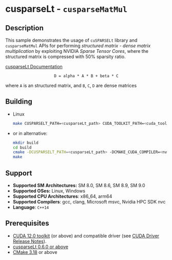 # cusparseLt - `cusparseMatMul`

## Description

This sample demonstrates the usage of `cuSPARSELt` library and `cusparseMatMul` APIs for performing *structured matrix - dense matrix multiplication* by exploiting NVIDIA *Sparse Tensor Cores*, where the structured matrix is compressed with 50% sparsity ratio.

[cusparseLt Documentation](https://docs.nvidia.com/cuda/cusparselt/index.html)

<center>

`D = alpha * A * B + beta * C`

</center>

where `A` is an structured matrix, and `B`, `C`, `D` are dense matrices

## Building

* Linux
    ```bash
    make CUSPARSELT_PATH=<cusparseLt_path> CUDA_TOOLKIT_PATH=<cuda_toolkit_path>
    ```

* or in alternative:
    ```bash
    mkdir build
    cd build
    cmake -DCUSPARSELT_PATH=<cusparseLt_path> -DCMAKE_CUDA_COMPILER=<nvcc_path> ..
    make
    ```

## Support

* **Supported SM Architectures:** SM 8.0, SM 8.6, SM 8.9, SM 9.0
* **Supported OSes:** Linux, Windows
* **Supported CPU Architectures**: x86_64, arm64
* **Supported Compilers**: gcc, clang, Microsoft msvc, Nvidia HPC SDK nvc
* **Language**: `C++14`

## Prerequisites

* [CUDA 12.0 toolkit](https://developer.nvidia.com/cuda-downloads) (or above) and compatible driver (see [CUDA Driver Release Notes](https://docs.nvidia.com/cuda/cuda-toolkit-release-notes/index.html#cuda-major-component-versions)).
* [cusparseLt 0.6.0 or above](https://developer.nvidia.com/cusparselt/downloads)
* [CMake 3.18](https://cmake.org/download/) or above
